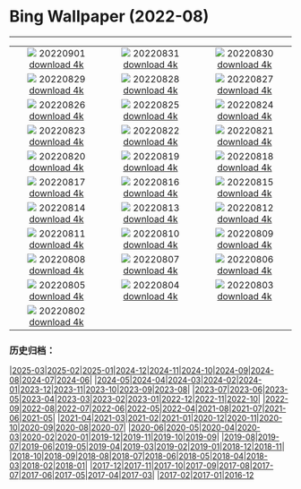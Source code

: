 # Bing Wallpaper (2022-08)
**************
| | | |
|:-:|:-:|:-:|
| ![](https://www.bing.com/th?id=OHR.WildlifeCrossing_EN-GB4364602092_1920x1080.jpg) 20220901 [download 4k](https://www.bing.com/th?id=OHR.WildlifeCrossing_EN-GB4364602092_UHD.jpg) | ![](https://www.bing.com/th?id=OHR.BlueLinckia_EN-GB4035419468_1920x1080.jpg) 20220831 [download 4k](https://www.bing.com/th?id=OHR.BlueLinckia_EN-GB4035419468_UHD.jpg) | ![](https://www.bing.com/th?id=OHR.Migliarino_EN-GB3494595623_1920x1080.jpg) 20220830 [download 4k](https://www.bing.com/th?id=OHR.Migliarino_EN-GB3494595623_UHD.jpg) |
| ![](https://www.bing.com/th?id=OHR.CarnivalDancer_EN-GB2828555462_1920x1080.jpg) 20220829 [download 4k](https://www.bing.com/th?id=OHR.CarnivalDancer_EN-GB2828555462_UHD.jpg) | ![](https://www.bing.com/th?id=OHR.BeardedTit_EN-GB2685831935_1920x1080.jpg) 20220828 [download 4k](https://www.bing.com/th?id=OHR.BeardedTit_EN-GB2685831935_UHD.jpg) | ![](https://www.bing.com/th?id=OHR.MSHV_EN-GB2105628941_1920x1080.jpg) 20220827 [download 4k](https://www.bing.com/th?id=OHR.MSHV_EN-GB2105628941_UHD.jpg) |
| ![](https://www.bing.com/th?id=OHR.PeljesacWind_EN-GB1406966353_1920x1080.jpg) 20220826 [download 4k](https://www.bing.com/th?id=OHR.PeljesacWind_EN-GB1406966353_UHD.jpg) | ![](https://www.bing.com/th?id=OHR.CascadesNP_EN-GB1685635024_1920x1080.jpg) 20220825 [download 4k](https://www.bing.com/th?id=OHR.CascadesNP_EN-GB1685635024_UHD.jpg) | ![](https://www.bing.com/th?id=OHR.WheatField_EN-GB4763665082_1920x1080.jpg) 20220824 [download 4k](https://www.bing.com/th?id=OHR.WheatField_EN-GB4763665082_UHD.jpg) |
| ![](https://www.bing.com/th?id=OHR.MentonFrance_EN-GB4468746707_1920x1080.jpg) 20220823 [download 4k](https://www.bing.com/th?id=OHR.MentonFrance_EN-GB4468746707_UHD.jpg) | ![](https://www.bing.com/th?id=OHR.TenderMoment_EN-GB2447588739_1920x1080.jpg) 20220822 [download 4k](https://www.bing.com/th?id=OHR.TenderMoment_EN-GB2447588739_UHD.jpg) | ![](https://www.bing.com/th?id=OHR.CostadaMorte_EN-GB1157143349_1920x1080.jpg) 20220821 [download 4k](https://www.bing.com/th?id=OHR.CostadaMorte_EN-GB1157143349_UHD.jpg) |
| ![](https://www.bing.com/th?id=OHR.BearProof_EN-GB0651081273_1920x1080.jpg) 20220820 [download 4k](https://www.bing.com/th?id=OHR.BearProof_EN-GB0651081273_UHD.jpg) | ![](https://www.bing.com/th?id=OHR.PenzancePool_EN-GB9755616869_1920x1080.jpg) 20220819 [download 4k](https://www.bing.com/th?id=OHR.PenzancePool_EN-GB9755616869_UHD.jpg) | ![](https://www.bing.com/th?id=OHR.SourHerring_EN-GB8699392561_1920x1080.jpg) 20220818 [download 4k](https://www.bing.com/th?id=OHR.SourHerring_EN-GB8699392561_UHD.jpg) |
| ![](https://www.bing.com/th?id=OHR.KyleskuBridge_EN-GB9372605997_1920x1080.jpg) 20220817 [download 4k](https://www.bing.com/th?id=OHR.KyleskuBridge_EN-GB9372605997_UHD.jpg) | ![](https://www.bing.com/th?id=OHR.TheNeedles_EN-GB9227622853_1920x1080.jpg) 20220816 [download 4k](https://www.bing.com/th?id=OHR.TheNeedles_EN-GB9227622853_UHD.jpg) | ![](https://www.bing.com/th?id=OHR.ChittorgarhFort_EN-GB8885268709_1920x1080.jpg) 20220815 [download 4k](https://www.bing.com/th?id=OHR.ChittorgarhFort_EN-GB8885268709_UHD.jpg) |
| ![](https://www.bing.com/th?id=OHR.PantherChameleon_EN-GB8004320138_1920x1080.jpg) 20220814 [download 4k](https://www.bing.com/th?id=OHR.PantherChameleon_EN-GB8004320138_UHD.jpg) | ![](https://www.bing.com/th?id=OHR.BoundaryWaters_EN-GB7352853940_1920x1080.jpg) 20220813 [download 4k](https://www.bing.com/th?id=OHR.BoundaryWaters_EN-GB7352853940_UHD.jpg) | ![](https://www.bing.com/th?id=OHR.AmboseliElephants_EN-GB5828680803_1920x1080.jpg) 20220812 [download 4k](https://www.bing.com/th?id=OHR.AmboseliElephants_EN-GB5828680803_UHD.jpg) |
| ![](https://www.bing.com/th?id=OHR.MtTsubakuro_EN-GB6376808736_1920x1080.jpg) 20220811 [download 4k](https://www.bing.com/th?id=OHR.MtTsubakuro_EN-GB6376808736_UHD.jpg) | ![](https://www.bing.com/th?id=OHR.FiordlandRainforest_EN-GB6045225111_1920x1080.jpg) 20220810 [download 4k](https://www.bing.com/th?id=OHR.FiordlandRainforest_EN-GB6045225111_UHD.jpg) | ![](https://www.bing.com/th?id=OHR.CuevaManos_EN-GB3206652086_1920x1080.jpg) 20220809 [download 4k](https://www.bing.com/th?id=OHR.CuevaManos_EN-GB3206652086_UHD.jpg) |
| ![](https://www.bing.com/th?id=OHR.EsPantaleu_EN-GB2744052351_1920x1080.jpg) 20220808 [download 4k](https://www.bing.com/th?id=OHR.EsPantaleu_EN-GB2744052351_UHD.jpg) | ![](https://www.bing.com/th?id=OHR.SpringPoint_EN-GB1023118831_1920x1080.jpg) 20220807 [download 4k](https://www.bing.com/th?id=OHR.SpringPoint_EN-GB1023118831_UHD.jpg) | ![](https://www.bing.com/th?id=OHR.SFSaltFlats_EN-GB0305071554_1920x1080.jpg) 20220806 [download 4k](https://www.bing.com/th?id=OHR.SFSaltFlats_EN-GB0305071554_UHD.jpg) |
| ![](https://www.bing.com/th?id=OHR.MilitaryTattoo_EN-GB9240922211_1920x1080.jpg) 20220805 [download 4k](https://www.bing.com/th?id=OHR.MilitaryTattoo_EN-GB9240922211_UHD.jpg) | ![](https://www.bing.com/th?id=OHR.BangladeshWaterLilies_EN-GB2958486417_1920x1080.jpg) 20220804 [download 4k](https://www.bing.com/th?id=OHR.BangladeshWaterLilies_EN-GB2958486417_UHD.jpg) | ![](https://www.bing.com/th?id=OHR.RedneckedGrebe_EN-GB2650373660_1920x1080.jpg) 20220803 [download 4k](https://www.bing.com/th?id=OHR.RedneckedGrebe_EN-GB2650373660_UHD.jpg) |
| ![](https://www.bing.com/th?id=OHR.HickmanBridge_EN-GB2020735678_1920x1080.jpg) 20220802 [download 4k](https://www.bing.com/th?id=OHR.HickmanBridge_EN-GB2020735678_UHD.jpg) |  |  |

### 历史归档：

|[2025-03](/../2025-03/2025-03.md)|[2025-02](/../2025-02/2025-02.md)|[2025-01](/../2025-01/2025-01.md)|[2024-12](/../2024-12/2024-12.md)|[2024-11](/../2024-11/2024-11.md)|[2024-10](/../2024-10/2024-10.md)|[2024-09](/../2024-09/2024-09.md)|[2024-08](/../2024-08/2024-08.md)|[2024-07](/../2024-07/2024-07.md)|[2024-06](/../2024-06/2024-06.md)|
|[2024-05](/../2024-05/2024-05.md)|[2024-04](/../2024-04/2024-04.md)|[2024-03](/../2024-03/2024-03.md)|[2024-02](/../2024-02/2024-02.md)|[2024-01](/../2024-01/2024-01.md)|[2023-12](/../2023-12/2023-12.md)|[2023-11](/../2023-11/2023-11.md)|[2023-10](/../2023-10/2023-10.md)|[2023-09](/../2023-09/2023-09.md)|[2023-08](/../2023-08/2023-08.md)|
|[2023-07](/../2023-07/2023-07.md)|[2023-06](/../2023-06/2023-06.md)|[2023-05](/../2023-05/2023-05.md)|[2023-04](/../2023-04/2023-04.md)|[2023-03](/../2023-03/2023-03.md)|[2023-02](/../2023-02/2023-02.md)|[2023-01](/../2023-01/2023-01.md)|[2022-12](/../2022-12/2022-12.md)|[2022-11](/../2022-11/2022-11.md)|[2022-10](/../2022-10/2022-10.md)|
|[2022-09](/../2022-09/2022-09.md)|[2022-08](/2022-08.md)|[2022-07](/../2022-07/2022-07.md)|[2022-06](/../2022-06/2022-06.md)|[2022-05](/../2022-05/2022-05.md)|[2022-04](/../2022-04/2022-04.md)|[2021-08](/../2021-08/2021-08.md)|[2021-07](/../2021-07/2021-07.md)|[2021-06](/../2021-06/2021-06.md)|[2021-05](/../2021-05/2021-05.md)|
|[2021-04](/../2021-04/2021-04.md)|[2021-03](/../2021-03/2021-03.md)|[2021-02](/../2021-02/2021-02.md)|[2021-01](/../2021-01/2021-01.md)|[2020-12](/../2020-12/2020-12.md)|[2020-11](/../2020-11/2020-11.md)|[2020-10](/../2020-10/2020-10.md)|[2020-09](/../2020-09/2020-09.md)|[2020-08](/../2020-08/2020-08.md)|[2020-07](/../2020-07/2020-07.md)|
|[2020-06](/../2020-06/2020-06.md)|[2020-05](/../2020-05/2020-05.md)|[2020-04](/../2020-04/2020-04.md)|[2020-03](/../2020-03/2020-03.md)|[2020-02](/../2020-02/2020-02.md)|[2020-01](/../2020-01/2020-01.md)|[2019-12](/../2019-12/2019-12.md)|[2019-11](/../2019-11/2019-11.md)|[2019-10](/../2019-10/2019-10.md)|[2019-09](/../2019-09/2019-09.md)|
|[2019-08](/../2019-08/2019-08.md)|[2019-07](/../2019-07/2019-07.md)|[2019-06](/../2019-06/2019-06.md)|[2019-05](/../2019-05/2019-05.md)|[2019-04](/../2019-04/2019-04.md)|[2019-03](/../2019-03/2019-03.md)|[2019-02](/../2019-02/2019-02.md)|[2019-01](/../2019-01/2019-01.md)|[2018-12](/../2018-12/2018-12.md)|[2018-11](/../2018-11/2018-11.md)|
|[2018-10](/../2018-10/2018-10.md)|[2018-09](/../2018-09/2018-09.md)|[2018-08](/../2018-08/2018-08.md)|[2018-07](/../2018-07/2018-07.md)|[2018-06](/../2018-06/2018-06.md)|[2018-05](/../2018-05/2018-05.md)|[2018-04](/../2018-04/2018-04.md)|[2018-03](/../2018-03/2018-03.md)|[2018-02](/../2018-02/2018-02.md)|[2018-01](/../2018-01/2018-01.md)|
|[2017-12](/../2017-12/2017-12.md)|[2017-11](/../2017-11/2017-11.md)|[2017-10](/../2017-10/2017-10.md)|[2017-09](/../2017-09/2017-09.md)|[2017-08](/../2017-08/2017-08.md)|[2017-07](/../2017-07/2017-07.md)|[2017-06](/../2017-06/2017-06.md)|[2017-05](/../2017-05/2017-05.md)|[2017-04](/../2017-04/2017-04.md)|[2017-03](/../2017-03/2017-03.md)|
|[2017-02](/../2017-02/2017-02.md)|[2017-01](/../2017-01/2017-01.md)|[2016-12](/../2016-12/2016-12.md)